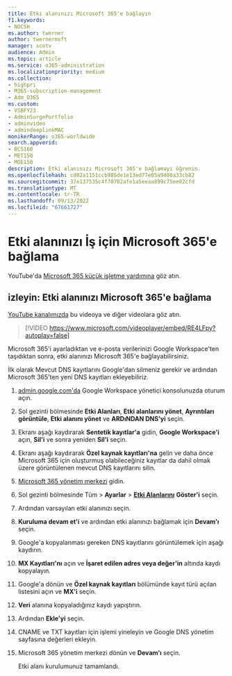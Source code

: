 ```yaml
---
title: Etki alanınızı Microsoft 365'e bağlayın
f1.keywords:
- NOCSH
ms.author: twerner
author: twernermsft
manager: scotv
audience: Admin
ms.topic: article
ms.service: o365-administration
ms.localizationpriority: medium
ms.collection:
- highpri
- M365-subscription-management
- Adm_O365
ms.custom:
- VSBFY23
- AdminSurgePortfolio
- adminvideo
- admindeeplinkMAC
monikerRange: o365-worldwide
search.appverid:
- BCS160
- MET150
- MOE150
description: Etki alanınızı Microsoft 365'e bağlamayı öğrenin.
ms.openlocfilehash: cd82a1151ccb985de1e13ed77e05a9400a33cb82
ms.sourcegitcommit: 37e137535c4f70702afe1a5eeaa899c75ee02cfd
ms.translationtype: MT
ms.contentlocale: tr-TR
ms.lasthandoff: 09/13/2022
ms.locfileid: "67661727"
---
```

# <a name="connect-your-domain-to-microsoft-365-for-business"></a>Etki alanınızı İş için Microsoft 365'e bağlama

YouTube'da [Microsoft 365 küçük işletme yardımına](https://go.microsoft.com/fwlink/?linkid=2197659) göz atın.

## <a name="watch-connect-your-domain-to-microsoft-365"></a>izleyin: Etki alanınızı Microsoft 365'e bağlama

[YouTube kanalımızda](https://go.microsoft.com/fwlink/?linkid=2198216) bu videoya ve diğer videolara göz atın.

> [!VIDEO https://www.microsoft.com/videoplayer/embed/RE4LFpy?autoplay=false]

Microsoft 365'i ayarladıktan ve e-posta verilerinizi Google Workspace'ten taşıdıktan sonra, etki alanınızı Microsoft 365'e bağlayabilirsiniz. 

İlk olarak Mevcut DNS kayıtlarını Google'dan silmeniz gerekir ve ardından Microsoft 365'ten yeni DNS kayıtları ekleyebiliriz.

1. [admin.google.com'da](https://admin.google.com) Google Workspace yönetici konsolunuzda oturum açın.
1. Sol gezinti bölmesinde **Etki Alanları**, **Etki alanlarını yönet**, **Ayrıntıları görüntüle**, **Etki alanını yönet** ve **ARDıNDAN DNS'yi** seçin.
1. Ekranı aşağı kaydırarak **Sentetik kayıtlar'a** gidin, **Google Workspace'i** açın, **Sil'i** ve sonra yeniden **Sil'i** seçin.
1. Ekranı aşağı kaydırarak **Özel kaynak kayıtları'na** gelin ve daha önce Microsoft 365 için oluşturmuş olabileceğiniz kayıtlar da dahil olmak üzere görüntülenen mevcut DNS kayıtlarını silin.
1. [Microsoft 365 yönetim merkezi](https://admin.microsoft.com) gidin.
1. Sol gezinti bölmesinde Tüm  > **Ayarlar** > <a href="https://go.microsoft.com/fwlink/p/?linkid=834818" target="_blank">**Etki Alanlarını**</a> **Göster'i** seçin.
1. Ardından varsayılan etki alanınızı seçin.
1. **Kuruluma devam et'i** ve ardından etki alanınızı bağlamak için **Devam'ı** seçin.
1. Google'a kopyalanması gereken DNS kayıtlarını görüntülemek için aşağı kaydırın.
1. **MX Kayıtları'nı** açın ve **İşaret edilen adres veya değer'in** altında kaydı kopyalayın.
1. Google'a dönün ve **Özel kaynak kayıtları** bölümünde kayıt türü açılan listesini açın ve **MX'i** seçin.
1. **Veri** alanına kopyaladığınız kaydı yapıştırın.
1. Ardından **Ekle'yi** seçin.
1. CNAME ve TXT kayıtları için işlemi yineleyin ve Google DNS yönetim sayfasına değerleri ekleyin.
1. Microsoft 365 yönetim merkezi dönün ve **Devam'ı** seçin.

    Etki alanı kurulumunuz tamamlandı.